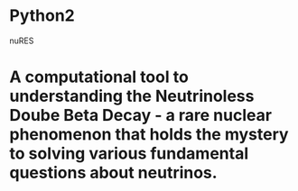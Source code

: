 # Python2
nuRES
# A computational tool to understanding the Neutrinoless Doube Beta Decay - a rare nuclear phenomenon that holds the mystery to solving various fundamental questions about neutrinos.
